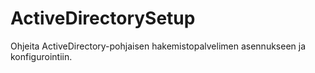 # ActiveDirectorySetup
Ohjeita ActiveDirectory-pohjaisen hakemistopalvelimen asennukseen ja konfigurointiin.
